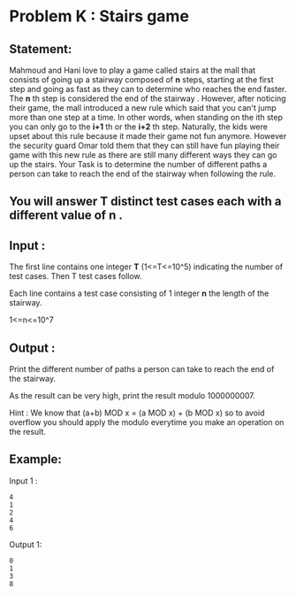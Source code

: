 # Problem K : Stairs game

## Statement:

Mahmoud and Hani love to play a game called stairs at the mall that consists of going up a stairway composed of **n** steps, starting at the first step and going as fast as they can to determine who reaches the end faster. The **n** th step is considered the end of the stairway . However, after noticing their game, the mall introduced a new rule which said that you can't jump more than one step at a time. In other words, when standing on the ith step you can only go to the **i+1** th or the **i+2** th step.
Naturally, the kids were upset about this rule because it made their game not fun anymore. However the security guard Omar told them that they can still have fun playing their game with this new rule as there are still many different ways they can go up the stairs.
Your Task is to determine the number of different paths a person can take to reach the end of the stairway when following the rule.


## You will answer **T** distinct test cases each with a different value of **n** .

## Input :
The first line contains one integer **T** (1<=T<=10^5) indicating the number of test cases. Then T test cases follow.

Each line contains a test case consisting of 1 integer **n** the length of the stairway.

1<=n<=10^7

## Output :
Print the different number of paths a person can take to reach the end of the stairway.

As the result can be very high, print the result modulo 1000000007.

Hint : We know that (a+b) MOD x = (a MOD x) + (b MOD x) so to avoid overflow you should apply the modulo everytime you make an operation on the result. 

## Example:
Input 1 :  

```
4
1
2
4 
6   
```

Output 1:  

```
0  
1
3
8
```


